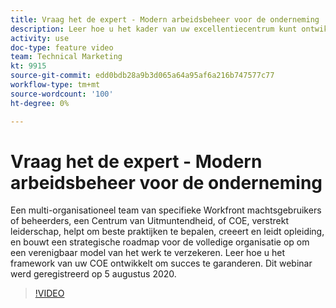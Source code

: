 ```yaml
---
title: Vraag het de expert - Modern arbeidsbeheer voor de onderneming
description: Leer hoe u het kader van uw excellentiecentrum kunt ontwikkelen om succes te garanderen. Dit webinar werd geregistreerd op 5 augustus 2020.
activity: use
doc-type: feature video
team: Technical Marketing
kt: 9915
source-git-commit: edd0bdb28a9b3d065a64a95af6a216b747577c77
workflow-type: tm+mt
source-wordcount: '100'
ht-degree: 0%

---
```


# Vraag het de expert - Modern arbeidsbeheer voor de onderneming

Een multi-organisationeel team van specifieke Workfront machtsgebruikers of beheerders, een Centrum van Uitmuntendheid, of COE, verstrekt leiderschap, helpt om beste praktijken te bepalen, creeert en leidt opleiding, en bouwt een strategische roadmap voor de volledige organisatie op om een verenigbaar model van het werk te verzekeren. Leer hoe u het framework van uw COE ontwikkelt om succes te garanderen. Dit webinar werd geregistreerd op 5 augustus 2020.

>[!VIDEO](https://video.tv.adobe.com/v/341121/?quality=12)
